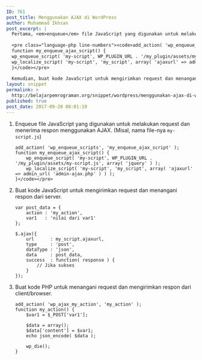 ```yaml
---
ID: 761
post_title: Menggunakan AJAX di WordPress
author: Muhammad Ikhsan
post_excerpt: |
  Pertama, <em>enqueue</em> file JavaScript yang digunakan untuk melakukan request dan menerima respon menggunakan AJAX. (Misal, nama file-nya <code>my-script.js</code>)
  
  <pre class="language-php line-numbers"><code>add_action( 'wp_enqueue_scripts', 'my_enqueue_ajax_script' );
  function my_enqueue_ajax_script() {
  wp_enqueue_script( 'my-script', WP_PLUGIN_URL . '/my_plugin/assets/my-script.js', array( 'jquery' ) );
  wp_localize_script( 'my-script', 'my_script', array( 'ajaxurl' => admin_url( 'admin-ajax.php' ) ) );
  }</code></pre>
  
  Kemudian, buat kode JavaScript untuk mengirimkan request dan menangani respon dari server.
layout: snippet
permalink: >
  http://belajarpemrograman.org/snippet/wordpress/menggunakan-ajax-di-wordpress/
published: true
post_date: 2017-09-20 08:01:19
---
```

1.  Enqueue file JavaScript yang digunakan untuk melakukan request dan menerima respon menggunakan AJAX. (Misal, nama file-nya `my-script.js`)

    ~~~~~~~~~~~~~~~~~~~~~~~~~~~~~~~~~~~~~~~~~~~~~~~~~~~~~~~~~~~~~~~~ {.language-php .line-numbers}
    add_action( 'wp_enqueue_scripts', 'my_enqueue_ajax_script' );
    function my_enqueue_ajax_script() {
    	wp_enqueue_script( 'my-script', WP_PLUGIN_URL . '/my_plugin/assets/my-script.js', array( 'jquery' ) );
    	wp_localize_script( 'my-script', 'my_script', array( 'ajaxurl' => admin_url( 'admin-ajax.php' ) ) );
    }</code></pre>
    ~~~~~~~~~~~~~~~~~~~~~~~~~~~~~~~~~~~~~~~~~~~~~~~~~~~~~~~~~~~~~~~~

2.  Buat kode JavaScript untuk mengirimkan request dan menangani respon dari server.

    ~~~~~~~~~~~~~~~~~~~~~~~~~~~~~~~~~~~~~~~~~~~~~~~~~~~~~~~~~~~~~~~~ {.language-javascript .line-numbers}
    var post_data = {
    	action : 'my_action',
    	var1   : 'nilai dari var1'
    };

    $.ajax({
    	url      : my_script.ajaxurl,
    	type     : 'post',
    	dataType : 'json',
    	data     : post_data,
    	success  : function( response ) {
    		// Jika sukses
    	}
    });
    ~~~~~~~~~~~~~~~~~~~~~~~~~~~~~~~~~~~~~~~~~~~~~~~~~~~~~~~~~~~~~~~~

3.  Buat kode PHP untuk menangani request dan mengirimkan respon dari client/browser.

    ~~~~~~~~~~~~~~~~~~~~~~~~~~~~~~~~~~~~~~~~~~~~~~~~~~~~~~~~~~~~~~~~ {.language-php .line-numbers}
    add_action( 'wp_ajax_my_action', 'my_action' );
    function my_action() {
    	$var1 = $_POST['var1'];

    	$data = array();
    	$data['content'] = $var1;
    	echo json_encode( $data );

    	wp_die();
    }
    ~~~~~~~~~~~~~~~~~~~~~~~~~~~~~~~~~~~~~~~~~~~~~~~~~~~~~~~~~~~~~~~~